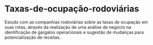 # Taxas-de-ocupação-rodoviárias
Estudo com as companhias rodoviárias sobre as taxas de ocupação em suas rotas, através da realização de uma análise de negócio na identificação de gargalos operacionais e sugestão de mudanças para potencialização de receitas.
